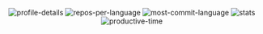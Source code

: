 <div align="center">

![profile-details](http://github-profile-summary-cards.vercel.app/api/cards/profile-details?username=ttak0422&theme=default)
![repos-per-language](http://github-profile-summary-cards.vercel.app/api/cards/repos-per-language?username=ttak0422&theme=default)
![most-commit-language](http://github-profile-summary-cards.vercel.app/api/cards/most-commit-language?username=ttak0422&theme=default)
![stats](http://github-profile-summary-cards.vercel.app/api/cards/stats?username=ttak0422&theme=default)
![productive-time](http://github-profile-summary-cards.vercel.app/api/cards/productive-time?username=ttak0422&theme=default&utcOffset=9)
</div>
